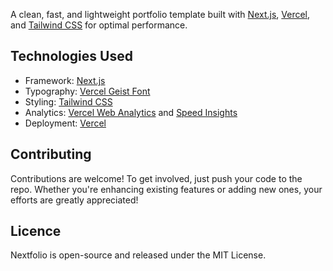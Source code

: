 A clean, fast, and lightweight portfolio template built with
[Next.js](https://nextjs.org/), [Vercel](https://vercel.com/), and
[Tailwind CSS](https://tailwindcss.com/) for optimal performance.

## Technologies Used

- Framework: [Next.js](https://nextjs.org/)
- Typography: [Vercel Geist Font](https://vercel.com/font)
- Styling: [Tailwind CSS](https://tailwindcss.com/)
- Analytics: [Vercel Web Analytics](https://vercel.com/docs/speed-insights) and
  [Speed Insights](https://vercel.com/docs/speed-insights)
- Deployment: [Vercel](https://vercel.com/)

## Contributing

Contributions are welcome! To get involved, just push your code to the repo.
Whether you're enhancing existing features or adding new ones, your efforts are
greatly appreciated!

## Licence

Nextfolio is open-source and released under the MIT License.
